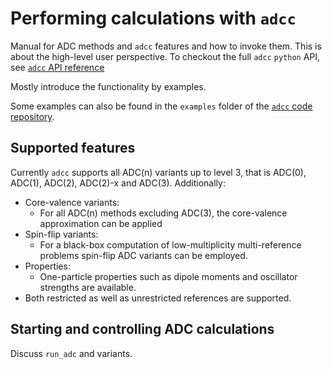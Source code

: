 # Performing calculations with `adcc`

Manual for ADC methods and `adcc` features and how to invoke them.
This is about the high-level user perspective.
To checkout the full `adcc` `python` API, see [`adcc` API reference](reference.md)

Mostly introduce the functionality by examples.

Some examples can also be found in the `examples` folder
of the [`adcc` code repository](https://adc-connect.org/examples).


## Supported features
Currently `adcc` supports all ADC(n) variants up to level 3,
that is ADC(0), ADC(1), ADC(2), ADC(2)-x and ADC(3).
Additionally:
- Core-valence variants:
	- For all ADC(n) methods excluding ADC(3), the core-valence approximation
	  can be applied
- Spin-flip variants:
	- For a black-box computation of low-multiplicity multi-reference problems
	  spin-flip ADC variants can be employed.
- Properties:
	- One-particle properties such as dipole moments and oscillator strengths
	  are available.
- Both restricted as well as unrestricted references are supported.


## Starting and controlling ADC calculations
Discuss `run_adc` and variants.
